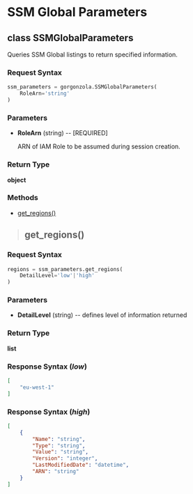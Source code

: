 # SSM Global Parameters

## **class** SSMGlobalParameters

Queries SSM Global listings to return specified information.

### Request Syntax

```python
ssm_parameters = gorgonzola.SSMGlobalParameters(
    RoleArn='string'
)
```

### Parameters

* **RoleArn** (string) -- [REQUIRED]

    ARN of IAM Role to be assumed during session creation.

### Return Type

**object**

### Methods

* [get_regions()](#-get_regions())

> ## get_regions()

### Request Syntax

```python
regions = ssm_parameters.get_regions(
    DetailLevel='low'|'high'
)
```

### Parameters

* **DetailLevel** (string) -- defines level of information returned

### Return Type

**list**

### Response Syntax (*low*)

```json
[
    "eu-west-1"
]
```

### Response Syntax (*high*)
```json
[
    {
        "Name": "string",
        "Type": "string",
        "Value": "string",
        "Version": "integer",
        "LastModifiedDate": "datetime",
        "ARN": "string"
    }
]
```